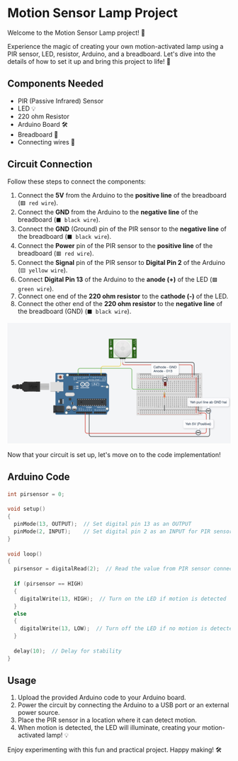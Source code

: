 # Motion Sensor Lamp Project

Welcome to the Motion Sensor Lamp project! 🌟

Experience the magic of creating your own motion-activated lamp using a PIR sensor, LED, resistor, Arduino, and a breadboard. Let's dive into the details of how to set it up and bring this project to life! 🚀

## Components Needed

- PIR (Passive Infrared) Sensor
- LED 💡
- 220 ohm Resistor
- Arduino Board 🛠️
- Breadboard 🔌
- Connecting wires 🧵

## Circuit Connection

Follow these steps to connect the components:

1. Connect the **5V** from the Arduino to the **positive line** of the breadboard (`🟥 red wire`).
2. Connect the **GND** from the Arduino to the **negative line** of the breadboard (`⬛️ black wire`).
3. Connect the **GND** (Ground) pin of the PIR sensor to the **negative line** of the breadboard (`⬛️ black wire`).
4. Connect the **Power** pin of the PIR sensor to the **positive line** of the breadboard (`🟥 red wire`).
5. Connect the **Signal** pin of the PIR sensor to **Digital Pin 2** of the Arduino (`🟨 yellow wire`).
6. Connect **Digital Pin 13** of the Arduino to the **anode (+)** of the LED (`🟩 green wire`).
7. Connect one end of the **220 ohm resistor** to the **cathode (-)** of the LED.
8. Connect the other end of the **220 ohm resistor** to the **negative line** of the breadboard (GND) (`⬛️ black wire`).

![Circuit Diagram](https://github.com/Anujesh-Ansh/Light-using-Motion-Detection/raw/main/circuit-image.JPG)

Now that your circuit is set up, let's move on to the code implementation! 

## Arduino Code

```cpp
int pirsensor = 0;

void setup()
{
  pinMode(13, OUTPUT);  // Set digital pin 13 as an OUTPUT
  pinMode(2, INPUT);    // Set digital pin 2 as an INPUT for PIR sensor
}

void loop()
{
  pirsensor = digitalRead(2);  // Read the value from PIR sensor connected to pin 2

  if (pirsensor == HIGH)
  {
    digitalWrite(13, HIGH);  // Turn on the LED if motion is detected
  }
  else
  {
    digitalWrite(13, LOW);  // Turn off the LED if no motion is detected
  }

  delay(10);  // Delay for stability
}
```

## Usage

1. Upload the provided Arduino code to your Arduino board.
2. Power the circuit by connecting the Arduino to a USB port or an external power source.
3. Place the PIR sensor in a location where it can detect motion.
4. When motion is detected, the LED will illuminate, creating your motion-activated lamp! 💡

Enjoy experimenting with this fun and practical project. Happy making! 🛠️
